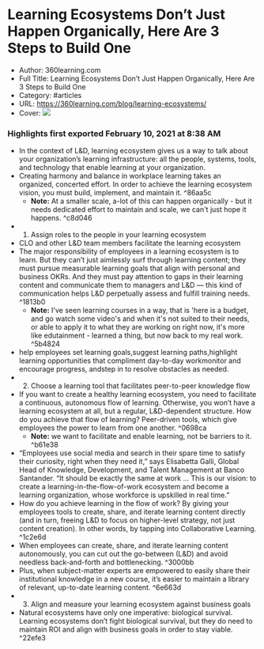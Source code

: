 # Learning Ecosystems Don’t Just Happen Organically, Here Are 3 Steps to Build One

- Author: 360learning.com
- Full Title: Learning Ecosystems Don’t Just Happen Organically, Here Are 3 Steps to Build One
- Category: #articles
- URL: https://360learning.com/blog/learning-ecosystems/
- Cover: ![](https://readwise-assets.s3.amazonaws.com/static/images/article1.be68295a7e40.png)

### Highlights first exported February 10, 2021 at 8:38 AM

- In the context of L&D, learning ecosystem gives us a way to talk about your organization’s learning infrastructure: all the people, systems, tools, and technology that enable learning at your organization.
- Creating harmony and balance in workplace learning takes an organized, concerted effort. In order to achieve the learning ecosystem vision, you must build, implement, and maintain it. ^86aa5c
    - **Note:** At a smaller scale, a-lot of this can happen organically - but it needs dedicated effort to maintain and scale, we can't just hope it happens. ^c8d046
- 1. Assign roles to the people in your learning ecosystem
- CLO and other L&D team members facilitate the learning ecosystem
- The major responsibility of employees in a learning ecosystem is to learn. But they can’t just aimlessly surf through learning content; they must pursue measurable learning goals that align with personal and business OKRs. And they must pay attention to gaps in their learning content and communicate them to managers and L&D — this kind of communication helps L&D perpetually assess and fulfill training needs. ^1813b0
    - **Note:** I've seen learning courses in a way, that is 'here is a budget, and go watch some video's 
      and when it's not suited to their needs, or able to apply it to what they are working on right now, it's more like edutainment - learned a thing, but now back to my real work. ^5b4824
- help employees set learning goals,suggest learning paths,highlight learning opportunities that compliment day-to-day workmonitor and encourage progress, andstep in to resolve obstacles as needed.
- 2. Choose a learning tool that facilitates peer-to-peer knowledge flow
- If you want to create a healthy learning ecosystem, you need to facilitate a continuous, autonomous flow of learning. Otherwise, you won’t have a learning ecosystem at all, but a regular, L&D-dependent structure. How do you achieve that flow of learning? Peer-driven tools, which give employees the power to learn from one another. ^0698ca
    - **Note:** we want to facilitate and enable learning, not be barriers to it. ^b61e38
- “Employees use social media and search in their spare time to satisfy their curiosity, right when they need it,” says Elisabetta Galli, Global Head of Knowledge, Development, and Talent Management at Banco Santander. “It should be exactly the same at work ... This is our vision: to create a learning-in-the-flow-of-work ecosystem and become a learning organization, whose workforce is upskilled in real time.”
- How do you achieve learning in the flow of work? By giving your employees tools to create, share, and iterate learning content directly (and in turn, freeing L&D to focus on higher-level strategy, not just content creation). In other words, by tapping into Collaborative Learning. ^1c2e6d
- When employees can create, share, and iterate learning content autonomously, you can cut out the go-between (L&D) and avoid needless back-and-forth and bottlenecking. ^3000bb
- Plus, when subject-matter experts are empowered to easily share their institutional knowledge in a new course, it’s easier to maintain a library of relevant, up-to-date learning content. ^6e663d
- 3. Align and measure your learning ecosystem against business goals
- Natural ecosystems have only one imperative: biological survival. Learning ecosystems don’t fight biological survival, but they do need to maintain ROI and align with business goals in order to stay viable. ^22efe3

